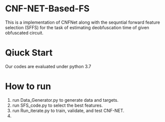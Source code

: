 # CNF-NET-Based-FS

This is a implementation of CNFNet along with the sequntial forward feature selection (SFFS) for the task of estimating deobfuscation time of given obfuscated circuit.

# Qiuck Start 
Our codes are evaluated under python 3.7

# How to run
1. run Data_Generator.py to generate data and targets.
2. run SFS_code.py to select the best features. 
3. run Run_iterate.py to train, validate, and test CNF-NET. 
4. 



